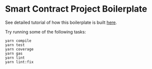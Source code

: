 # Smart Contract Project Boilerplate

See detailed tutorial of how this boilerplate is built [here](../../boilerplate.md).

Try running some of the following tasks:

```shell
yarn compile
yarn test
yarn coverage
yarn gas
yarn lint
yarn lint:fix
```
